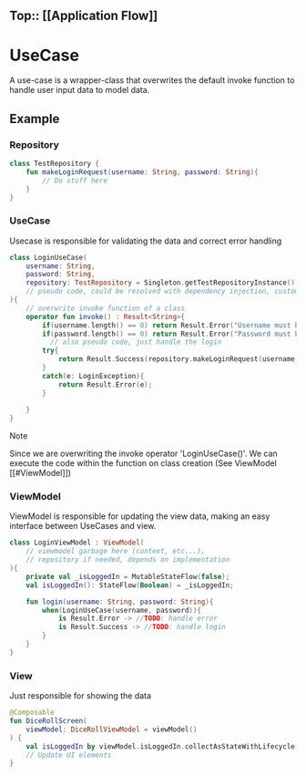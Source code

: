 Top:: [[Application Flow]]
---
# UseCase
A use-case is a wrapper-class that overwrites the default invoke function to handle user input data to model data.
## Example
### Repository
```kt
class TestRepository {
	fun makeLoginRequest(username: String, password: String){
		// Do stuff here
	}
}
```
### UseCase
Usecase is responsible for validating the data and correct error handling
```kt
class LoginUseCase(
	username: String,
	password: String,
	repository: TestRepository = Singleton.getTestRepositoryInstance() 
	// pseudo code, could be resolved with dependency injection, custom singleton or Dagger-Hilt plugin
){
	// overwrite invoke function of a class
	operator fun invoke() : Result<String>{
		if(username.length() == 0) return Result.Error("Username must be of length greater than 0");
		if(password.length() == 0) return Result.Error("Password must be of length greater than 0");
		  // also pseudo code, just handle the login
		try{
			return Result.Success(repository.makeLoginRequest(username, password));
		}
		catch(e: LoginException){
			return Result.Error(e);
		}
		
	}
}
```

> [!note]
> Since we are overwriting the invoke operator 'LoginUseCase()'. We can execute the code within the function on class creation (See ViewModel [[#ViewModel]])
### ViewModel
ViewModel is responsible for updating the view data, making an easy interface between UseCases and view. 
```kt
class LoginViewModel : ViewModel(
	// viewmodel garbage here (context, etc...),
	// repository if needed, depends on implementation
){
	private val _isLoggedIn = MutableStateFlow(false);
	val isLoggedIn(): StateFlow(Boolean) = _isLoggedIn;

	fun login(username: String, password: String){
		when(LoginUseCase(username, password)){
			is Result.Error -> //TODO: handle error
			is Result.Success -> //TODO: handle login
		}
	}
}
```

### View
Just responsible for showing the data
```kt
@Composable
fun DiceRollScreen(
	viewModel: DiceRollViewModel = viewModel()
) {    
	val isLoggedIn by viewModel.isLoggedIn.collectAsStateWithLifecycle()    
	// Update UI elements
}
```
